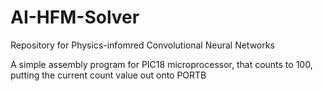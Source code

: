 # AI-HFM-Solver
Repository for Physics-infomred Convolutional Neural Networks

A simple assembly program for PIC18 microprocessor, that counts to 100, putting the current count value out onto PORTB
